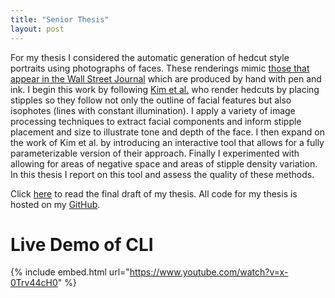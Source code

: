 ```yaml
---
title: "Senior Thesis"
layout: post
---
```


For my thesis I considered the automatic generation of hedcut style portraits using
photographs of faces. These renderings mimic [those that appear in the Wall Street Journal](https://www.wsj.com/articles/whats-in-a-hedcut-depends-how-its-made-11576537243) which are produced by hand with pen and ink. I begin this work by following
[Kim et al.](https://www.google.com/url?q=https://link.springer.com/chapter/10.1007/978-3-642-13544-6_17&sa=D&source=docs&ust=1689361687396235&usg=AOvVaw353E4GYy9igeK-XScLTizj) who render hedcuts by placing stipples so they follow not only the outline
of facial features but also isophotes (lines with constant illumination). I apply a
variety of image processing techniques to extract facial components and inform stipple
placement and size to illustrate tone and depth of the face. I then expand on the work
of Kim et al. by introducing an interactive tool that allows for a fully parameterizable
version of their approach. Finally I experimented with allowing for areas of negative
space and areas of stipple density variation. In this thesis I report on this tool and
assess the quality of these methods.

Click [here](./../Thesis.pdf) to read the final draft of my thesis. All code for my thesis is hosted on
my [GitHub](https://github.com/AriaKillebrewBruehl/senior-thesis).

# Live Demo of CLI

{% include embed.html url="https://www.youtube.com/watch?v=x-0Trv44cH0" %}
